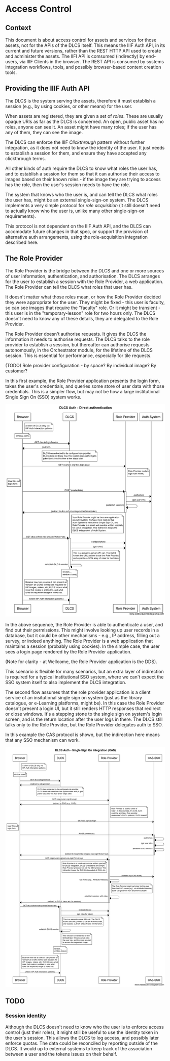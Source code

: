 # Access Control

## Context

This document is about access control for assets and services for those assets, not for the APIs of the DLCS itself.
This means the IIIF Auth API, in its current and future versions, rather than the REST HTTP API used to create and administer the assets. The IIFI API is comsumed (indirectly) by end-users, via IIIF Clients in the browser. The REST API is consumed by systems integration workflows, tools, and possibly browser-based content creation tools.

## Providing the IIIF Auth API

The DLCS is the system serving the assets, therefore it must establish a session (e.g., by using cookies, or other means) for the user.

When assets are registered, they are given a set of *roles*. These are usually opaque URIs as far as the DLCS is concerned. An open, public asset has no roles, anyone can see it. An asset might have many roles; if the user has any of them, they can see the image.

The DLCS can enforce the IIIF *Clickthrough* pattern without further integration, as it does not need to know the identity of the user. It just needs to establish a session for them, and ensure they have accepted any clickthrough terms.

All other kinds of auth require the DLCS to know what roles the user has, and to establish a session for them so that it can authorise their access to images based on their known roles - if the image they are trying to access has the role, then the user's session needs to have the role.

The system that knows who the user is, and can tell the DLCS what roles the user has, might be an external single-sign-on system. The DLCS implements a very simple protocol for *role acquisition* (it still doesn't need to actually know who the user is, unlike many other single-sign-on requirements).

This protocol is not dependent on the IIIF Auth API, and the DLCS can accomodate future changes in that spec, or support the provision of alternative auth arrangements, using the role-acquisition integration described here.

## The Role Provider

The Role Provider is the bridge between the DLCS and one or more sources of user information, authentication, and authorisation. The DLCS arranges for the user to establish a session with the Role Provider, a web application. The Role Provider can tell the DLCS what roles that user has. 

It doesn't matter what those roles mean, or how the Role Provider decided they were appropriate for the user. They might be fixed - this user is faculty, so can see images that require the "faculty" role. Or it might be transient - this user is in the "temporary-lesson" role for two hours only. The DLCS doesn't need to know any of these details, they are delegated to the Role Provider.

The Role Provider doesn't authorise requests. It gives the DLCS the information it needs to authorise requests. The DLCS talks to the role provider to establish a session, but thereafter can authorise requests autonomously, in the Orchestrator module, for the lifetime of the DLCS session. This is essential for performance, especially for tile requests.

(TODO) Role provider configuration - by space? By individual image? By customer?

In this first example, the Role Provider application presents the login form, takes the user's credentials, and queries some store of user data with those credentials. This is a simpler flow, but may not be how a large institutional Single Sign On (SSO) system works.

![Direct auth](sequence-src/auth-direct.png "Direct Auth")

In the above sequence, the Role Provider is able to authenticate a user, and find out their permissions. This might involve looking up user records in a database, but it could be other mechanisms - e.g., IP address, filling out a survey, or indeed anything. The Role Provider is a web application that maintains a session (probably using cookies). In the simple case, the user sees a login page rendered by the Role Provider application.

(Note for clarity - at Wellcome, the Role Provider application is the DDS).

This scenario is flexible for many scenarios, but an extra layer of indirection is required for a typical institutional SSO system, where we can't expect the SSO system itself to also implement the DLCS integration. 

The second flow assumes that the role provider application is a client service of an insitutional single sign on system (just as the library catalogue, or e-Learning platforms, might be). In this case the Role Provider doesn't present a login UI, but it still renders HTTP responses that redirect or close windows. It's a stepping stone to the single sign on system's login screen, and is the return location after the user logs in there. The DLCS still talks only to the Role Provider, but the Role Provider delegates auth to SSO.

In this example the CAS protocol is shown, but the indirection here means that any SSO mechanism can work.

![Auth with SSO](sequence-src/auth-sso.png "Auth with SSO")



## TODO

### Session identity

Although the DLCS doesn't need to know who the user is to enforce access control (just their roles), it might still be useful to use the identity token in the user's session. This allows the DLCS to log access, and possibly later enforce quotas. The data could be reconciled by reporting outside of the DLCS. It would up to external systems to keep track of the association between a user and the tokens issues on their behalf.